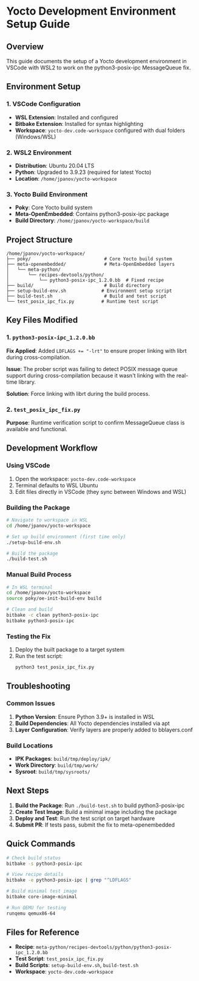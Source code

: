 # Yocto Development Environment Setup Guide

## Overview
This guide documents the setup of a Yocto development environment in VSCode with WSL2 to work on the python3-posix-ipc MessageQueue fix.

## Environment Setup

### 1. VSCode Configuration
- **WSL Extension**: Installed and configured
- **Bitbake Extension**: Installed for syntax highlighting
- **Workspace**: `yocto-dev.code-workspace` configured with dual folders (Windows/WSL)

### 2. WSL2 Environment
- **Distribution**: Ubuntu 20.04 LTS
- **Python**: Upgraded to 3.9.23 (required for latest Yocto)
- **Location**: `/home/jpanov/yocto-workspace`

### 3. Yocto Build Environment
- **Poky**: Core Yocto build system
- **Meta-OpenEmbedded**: Contains python3-posix-ipc package
- **Build Directory**: `/home/jpanov/yocto-workspace/build`

## Project Structure
```
/home/jpanov/yocto-workspace/
├── poky/                           # Core Yocto build system
├── meta-openembedded/              # Meta-OpenEmbedded layers
│   └── meta-python/
│       └── recipes-devtools/python/
│           └── python3-posix-ipc_1.2.0.bb  # Fixed recipe
├── build/                          # Build directory
├── setup-build-env.sh             # Environment setup script
├── build-test.sh                   # Build and test script
└── test_posix_ipc_fix.py          # Runtime test script
```

## Key Files Modified

### 1. `python3-posix-ipc_1.2.0.bb`
**Fix Applied**: Added `LDFLAGS += "-lrt"` to ensure proper linking with librt during cross-compilation.

**Issue**: The prober script was failing to detect POSIX message queue support during cross-compilation because it wasn't linking with the real-time library.

**Solution**: Force linking with librt during the build process.

### 2. `test_posix_ipc_fix.py`
**Purpose**: Runtime verification script to confirm MessageQueue class is available and functional.

## Development Workflow

### Using VSCode
1. Open the workspace: `yocto-dev.code-workspace`
2. Terminal defaults to WSL Ubuntu
3. Edit files directly in VSCode (they sync between Windows and WSL)

### Building the Package
```bash
# Navigate to workspace in WSL
cd /home/jpanov/yocto-workspace

# Set up build environment (first time only)
./setup-build-env.sh

# Build the package
./build-test.sh
```

### Manual Build Process
```bash
# In WSL terminal
cd /home/jpanov/yocto-workspace
source poky/oe-init-build-env build

# Clean and build
bitbake -c clean python3-posix-ipc
bitbake python3-posix-ipc
```

### Testing the Fix
1. Deploy the built package to a target system
2. Run the test script:
   ```bash
   python3 test_posix_ipc_fix.py
   ```

## Troubleshooting

### Common Issues
1. **Python Version**: Ensure Python 3.9+ is installed in WSL
2. **Build Dependencies**: All Yocto dependencies installed via apt
3. **Layer Configuration**: Verify layers are properly added to bblayers.conf

### Build Locations
- **IPK Packages**: `build/tmp/deploy/ipk/`
- **Work Directory**: `build/tmp/work/`
- **Sysroot**: `build/tmp/sysroots/`

## Next Steps

1. **Build the Package**: Run `./build-test.sh` to build python3-posix-ipc
2. **Create Test Image**: Build a minimal image including the package
3. **Deploy and Test**: Run the test script on target hardware
4. **Submit PR**: If tests pass, submit the fix to meta-openembedded

## Quick Commands

```bash
# Check build status
bitbake -s python3-posix-ipc

# View recipe details
bitbake -e python3-posix-ipc | grep "^LDFLAGS"

# Build minimal test image
bitbake core-image-minimal

# Run QEMU for testing
runqemu qemux86-64
```

## Files for Reference
- **Recipe**: `meta-python/recipes-devtools/python/python3-posix-ipc_1.2.0.bb`
- **Test Script**: `test_posix_ipc_fix.py`
- **Build Scripts**: `setup-build-env.sh`, `build-test.sh`
- **Workspace**: `yocto-dev.code-workspace`
